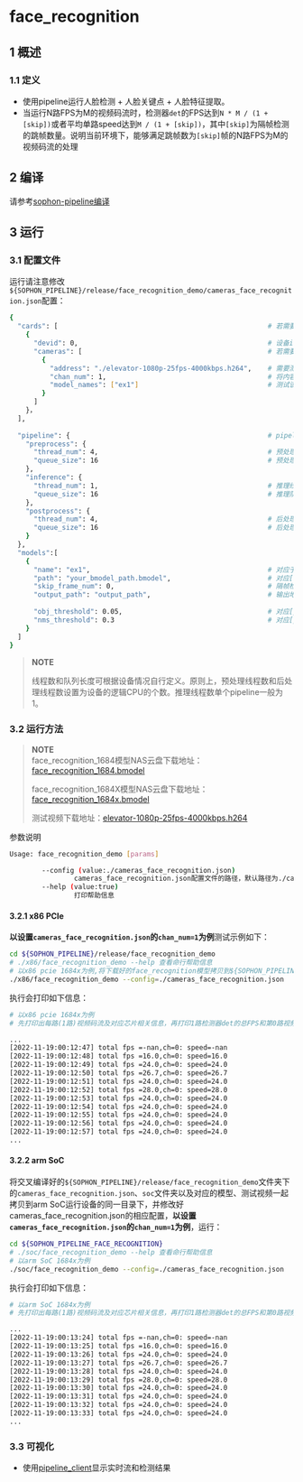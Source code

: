 # face_recognition

## 1 概述

### 1.1 定义

- 使用pipeline运行人脸检测 + 人脸关键点 + 人脸特征提取。
- 当运行N路FPS为M的视频码流时，检测器`det`的FPS达到`N * M / (1 + [skip])`或者平均单路speed达到`M / (1 + [skip])`，其中`[skip]`为隔帧检测的跳帧数量。说明当前环境下，能够满足跳帧数为`[skip]`帧的N路FPS为M的视频码流的处理

## 2 编译

请参考[sophon-pipeline编译](../README.md#23-编译指令)

## 3 运行

### 3.1 配置文件

运行请注意修改`${SOPHON_PIPELINE}/release/face_recognition_demo/cameras_face_recognition.json`配置：

```bash
{
  "cards": [													# 若需要配置多个device，可以在cards下添加多组devid和cameras信息
    {
      "devid": 0,												# 设备id
      "cameras": [												# 若需要配置多个视频码流，可以在cameras下添加多组address和chan_num信息。若配置了多个address或多个cards，总的视频码流路数为所有的[chan_num]数量之和
        {
          "address": "./elevator-1080p-25fps-4000kbps.h264",	# 需要测试视频码流的地址，如果是本地文件，只支持h264/h265格式
          "chan_num": 1,										# 将内容为上述[address]的视频码流配置[chan_num]数量的路数。默认设置为1，会接入1路的内容为上述[address]的视频码流。
          "model_names": ["ex1"]								# 测试该[address]视频码流的模型名称，需要和此配置文件下面的[models]参数内的模型自定义名称[name]一致，表示使用该模型，多个模型的名字用逗号分开。
        }
      ]
    }，
  ],
  
  "pipeline": {													# pipeline中的线程数和队列长度
    "preprocess": {
      "thread_num": 4,											# 预处理线程数
      "queue_size": 16											# 预处理队列最大长度
    },
    "inference": {
      "thread_num": 1,											# 推理线程数
      "queue_size": 16											# 推理队列最大长度
    },
    "postprocess": {
      "thread_num": 4,											# 后处理线程数
      "queue_size": 16											# 后处理队列最大长度
    }
  },
  "models":[
    {
      "name": "ex1",											# 对应于[path]的模型自定义名称
      "path": "your_bmodel_path.bmodel",	        			# 对应[name]的bmodel模型的路径
      "skip_frame_num": 0,										# 隔帧检测的跳帧数量。当设置为0时表示程序不跳帧检测，当设置为1时表示程序每间隔1帧做一次模型的pipeline。
      "output_path": "output_path",                     		# 输出地址，只支持rtsp，tcp，udp 格式为protocol://ip:port/, 例如rtsp://192.168.0.1:8554/test ， tcp://172.28.1.1:5353。对于rtsp推流，地址为rtsp server配置的地址。对于tcp和udp，需要开放自己配置的端口。
      
      "obj_threshold": 0.05,									# 对应[path]的bmodel模型后处理的置信度阈值
      "nms_threshold": 0.3										# 对应[path]的bmodel模型后处理的非极大值抑制阈值
    }
  ]
}
```

> **NOTE**  
> 
> 线程数和队列长度可根据设备情况自行定义。原则上，预处理线程数和后处理线程数设置为设备的逻辑CPU的个数。推理线程数单个pipeline一般为1。

### 3.2 运行方法

  > **NOTE**  
  > face_recognition_1684模型NAS云盘下载地址：[face_recognition_1684.bmodel](http://219.142.246.77:65000/sharing/SguTxdtTf)
  >
  > face_recognition_1684X模型NAS云盘下载地址：[face_recognition_1684x.bmodel](http://219.142.246.77:65000/sharing/1egR6hEjU)
  >
  > 测试视频下载地址：[elevator-1080p-25fps-4000kbps.h264](http://219.142.246.77:65000/sharing/tU6pYuuau)

参数说明

```bash
Usage: face_recognition_demo [params]

        --config (value:./cameras_face_recognition.json)
                cameras_face_recognition.json配置文件的路径，默认路径为./cameras_face_recognition.json。
        --help (value:true)
                打印帮助信息
```

#### 3.2.1 x86 PCIe

**以设置`cameras_face_recognition.json`的`chan_num=1`为例**测试示例如下：

```bash
cd ${SOPHON_PIPELINE}/release/face_recognition_demo
# ./x86/face_recognition_demo --help 查看命行帮助信息
# 以x86 pcie 1684x为例,将下载好的face_recognition模型拷贝到${SOPHON_PIPELINE}/release/face_recognition_demo目录下运行
./x86/face_recognition_demo --config=./cameras_face_recognition.json
```

执行会打印如下信息：

```bash
# 以x86 pcie 1684x为例
# 先打印出每路(1路)视频码流及对应芯片相关信息，再打印1路检测器det的总FPS和第0路视频码流处理对应的speed信息。其中，FPS和speed信息与当前运行设备的硬件配置相关，不同设备运行结果不同属正常现象，且同一设备运行程序过程中FPS和speed信息有一定波动属于正常现象。FPS和speed信息如下所示：

...
[2022-11-19:00:12:47] total fps =-nan,ch=0: speed=-nan
[2022-11-19:00:12:48] total fps =16.0,ch=0: speed=16.0
[2022-11-19:00:12:49] total fps =24.0,ch=0: speed=24.0
[2022-11-19:00:12:50] total fps =26.7,ch=0: speed=26.7
[2022-11-19:00:12:51] total fps =24.0,ch=0: speed=24.0
[2022-11-19:00:12:52] total fps =28.0,ch=0: speed=28.0
[2022-11-19:00:12:53] total fps =24.0,ch=0: speed=24.0
[2022-11-19:00:12:54] total fps =24.0,ch=0: speed=24.0
[2022-11-19:00:12:55] total fps =24.0,ch=0: speed=24.0
[2022-11-19:00:12:56] total fps =24.0,ch=0: speed=24.0
[2022-11-19:00:12:57] total fps =24.0,ch=0: speed=24.0
...
```

#### 3.2.2 arm SoC

将交叉编译好的`${SOPHON_PIPELINE}/release/face_recognition_demo`文件夹下的`cameras_face_recognition.json`、`soc`文件夹以及对应的模型、测试视频一起拷贝到arm SoC运行设备的同一目录下，并修改好cameras_face_recognition.json的相应配置，**以设置`cameras_face_recognition.json`的`chan_num=1`为例**，运行：

```bash
cd ${SOPHON_PIPELINE_FACE_RECOGNITION}
# ./soc/face_recognition_demo --help 查看命行帮助信息
# 以arm SoC 1684x为例
./soc/face_recognition_demo --config=./cameras_face_recognition.json 
```

执行会打印如下信息：

```bash
# 以arm SoC 1684x为例
# 先打印出每路(1路)视频码流及对应芯片相关信息，再打印1路检测器det的总FPS和第0路视频码流处理对应的speed信息。其中，FPS和speed信息与当前运行设备的硬件配置相关，不同设备运行结果不同属正常现象，且同一设备运行程序过程中FPS和speed信息有一定波动属于正常现象。FPS和speed信息如下所示：

...
[2022-11-19:00:13:24] total fps =-nan,ch=0: speed=-nan
[2022-11-19:00:13:25] total fps =16.0,ch=0: speed=16.0
[2022-11-19:00:13:26] total fps =24.0,ch=0: speed=24.0
[2022-11-19:00:13:27] total fps =26.7,ch=0: speed=26.7
[2022-11-19:00:13:28] total fps =24.0,ch=0: speed=24.0
[2022-11-19:00:13:29] total fps =28.0,ch=0: speed=28.0
[2022-11-19:00:13:30] total fps =24.0,ch=0: speed=24.0
[2022-11-19:00:13:31] total fps =24.0,ch=0: speed=24.0
[2022-11-19:00:13:32] total fps =24.0,ch=0: speed=24.0
[2022-11-19:00:13:33] total fps =24.0,ch=0: speed=24.0
...
```

### 3.3 可视化
- 使用[pipeline_client](./pipeline_client_visualization.md)显示实时流和检测结果
